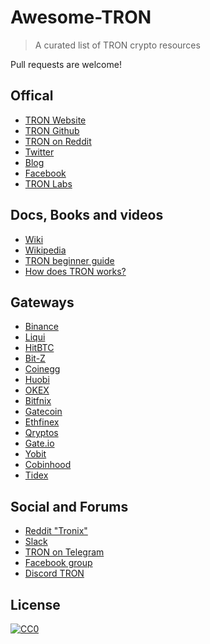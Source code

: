 # Awesome-TRON
> A curated list of TRON crypto resources

Pull requests are welcome!

## Offical

- [TRON Website](tron.network)
- [TRON Github](https://github.com/tronprotocol)
- [TRON on Reddit](https://www.reddit.com/r/Tronix/)
- [Twitter](https://www.twitter.com/tronfoundation)
- [Blog](https://tronprotocol.github.io/tron-blog/)
- [Facebook](https://www.facebook.com/TronFoundation-144555002795817/)
- [TRON Labs](https://medium.com/@Tronfoundation)

## Docs, Books and videos

- [Wiki](http://wiki.tron.network/)
- [Wikipedia](https://en.wikipedia.org/wiki/TRON_(cryptocurrency))
- [TRON beginner guide](https://coincentral.com/trx-beginners-guide/)
- [How does TRON works?](https://www.youtube.com/watch?v=AL4jIdZN-dE)


## Gateways

- [Binance](https://www.binance.com)
- [Liqui](https://liqui.io/)
- [HitBTC](https://hitbtc.com/)
- [Bit-Z](https://www.bit-z.com/)
- [Coinegg](https://www.coinegg.com)
- [Huobi](https://www.huobi.pro/)
- [OKEX](https://www.okex.com/)
- [Bitfnix](https://www.bitfinex.com/)
- [Gatecoin](https://gatecoin.com/)
- [Ethfinex](https://www.bitfinex.com/ethfinex)
- [Qryptos](https://www.qryptos.com/)
- [Gate.io](https://gate.io/)
- [Yobit](https://yobit.net)
- [Cobinhood](https://cobinhood.com/home)
- [Tidex](https://tidex.com/)

## Social and Forums

- [Reddit "Tronix"](https://www.reddit.com/r/Tronix)
- [Slack](https://tronfoundation.slack.com/)
- [TRON on Telegram](https://t.me/joinchat/GIjGvkK7dhnO8gapCPfqew)
- [Facebook group](https://www.facebook.com/groups/TRONIX.TRX)
- [Discord TRON](https://discord.gg/fmZQ9hp)

## License

[![CC0](https://i.creativecommons.org/p/zero/1.0/88x31.png)](https://creativecommons.org/publicdomain/zero/1.0/)

